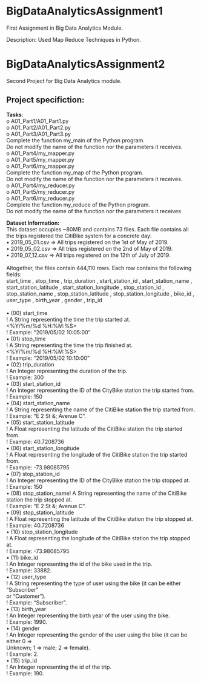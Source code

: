 # BigDataAnalyticsAssignment1
First Assignment in Big Data Analytics Module.

Description:
Used Map Reduce Techniques in Python.

# BigDataAnalyticsAssignment2
 Second Project for Big Data Analytics module.<br />
 
## Project specifiction:<br />
**Tasks**:<br />
o A01_Part1/A01_Part1.py<br />
o A01_Part2/A01_Part2.py<br />
o A01_Part3/A01_Part3.py<br />
Complete the function my_main of the Python program.<br />
Do not modify the name of the function nor the parameters it receives.<br />
o A01_Part4/my_mapper.py<br />
o A01_Part5/my_mapper.py<br />
o A01_Part6/my_mapper.py<br />
Complete the function my_map of the Python program.<br />
Do not modify the name of the function nor the parameters it receives.<br />
o A01_Part4/my_reducer.py<br />
o A01_Part5/my_reducer.py<br />
o A01_Part6/my_reducer.py<br />
Complete the function my_reduce of the Python program.<br />
Do not modify the name of the function nor the parameters it receives<br />

**Dataset Information:**<br />
This dataset occupies ~80MB and contains 73 files. Each file contains all the trips 
registered the CitiBike system for a concrete day:<br />
• 2019_05_01.csv => All trips registered on the 1st of May of 2019. <br />
• 2019_05_02.csv => All trips registered on the 2nd of May of 2019. <br />
• 2019_07_12.csv => All trips registered on the 12th of July of 2019.<br />
<br />
Altogether, the files contain 444,110 rows. Each row contains the following fields:<br />
start_time , stop_time , trip_duration , start_station_id , start_station_name , 
start_station_latitude , start_station_longitude , stop_station_id , stop_station_name , 
stop_station_latitude , stop_station_longitude , bike_id , user_type , birth_year , gender , 
trip_id<br />
<br />
• (00) start_time<br />
! A String representing the time the trip started at. <br />
<%Y/%m/%d %H:%M:%S> <br />
! Example: “2019/05/02 10:05:00”<br />
• (01) stop_time<br />
! A String representing the time the trip finished at. <br />
<%Y/%m/%d %H:%M:%S> <br />
! Example: “2019/05/02 10:10:00”<br />
• (02) trip_duration<br />
! An Integer representing the duration of the trip.<br />
! Example: 300<br />
• (03) start_station_id<br />
! An Integer representing the ID of the CityBike station the trip started from.<br />
! Example: 150<br />
• (04) start_station_name<br />
! A String representing the name of the CitiBike station the trip started from.<br />
! Example: “E 2 St &; Avenue C”.<br />
• (05) start_station_latitude<br />
! A Float representing the latitude of the CitiBike station the trip started from.<br />
! Example: 40.7208736<br />
• (06) start_station_longitude<br />
! A Float representing the longitude of the CitiBike station the trip started from.<br />
! Example: -73.98085795<br />
• (07) stop_station_id<br />
! An Integer representing the ID of the CityBike station the trip stopped at.<br />
! Example: 150<br />
• (08) stop_station_name! A String representing the name of the CitiBike station the trip stopped at. <br />
! Example: “E 2 St &; Avenue C”.<br />
• (09) stop_station_latitude<br />
! A Float representing the latitude of the CitiBike station the trip stopped at.<br />
! Example: 40.7208736<br />
• (10) stop_station_longitude<br />
! A Float representing the longitude of the CitiBike station the trip stopped at.<br />
! Example: -73.98085795<br />
• (11) bike_id<br />
! An Integer representing the id of the bike used in the trip. <br />
! Example: 33882.<br />
• (12) user_type<br />
! A String representing the type of user using the bike (it can be either “Subscriber” <br />
or “Customer”). <br />
! Example: “Subscriber”.<br />
• (13) birth_year<br />
! An Integer representing the birth year of the user using the bike. <br />
! Example: 1990.<br />
• (14) gender<br />
! An Integer representing the gender of the user using the bike (it can be either 0 => <br />
Unknown; 1 => male; 2 => female).<br />
! Example: 2.<br />
• (15) trip_id<br />
! An Integer representing the id of the trip. <br />
! Example: 190.<br />
